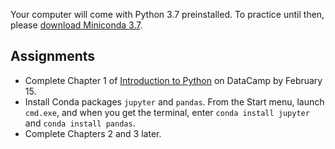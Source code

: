 Your computer will come with Python 3.7 preinstalled. To practice until then, please [download Miniconda 3.7](https://conda.io/en/latest/miniconda.html).

## Assignments
- Complete Chapter 1 of [Introduction to Python](https://www.datacamp.com/courses/intro-to-python-for-data-science) on DataCamp by February 15.
- Install Conda packages `jupyter` and `pandas`. From the Start menu, launch `cmd.exe`, and when you get the terminal, enter `conda install jupyter` and `conda install pandas`.
- Complete Chapters 2 and 3 later.

